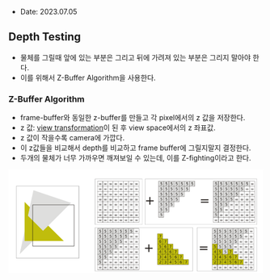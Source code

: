 * Date: 2023.07.05

## Depth Testing
* 물체를 그릴때 앞에 있는 부분은 그리고 뒤에 가려져 있는 부분은 그리지 말아야 한다.
* 이를 위해서 Z-Buffer Algorithm을 사용한다.

### Z-Buffer Algorithm
* frame-buffer와 동일한 z-buffer를 만들고 각 pixel에서의 z 값을 저장한다.
* z 값: [view transformation](https://github.com/wani-ham/Today-I-Learned/blob/main/OpenGL/transformation_co-system.md)이 된 후 view space에서의 z 좌표값.
* z 값이 작을수록 camera에 가깝다.
* 이 z값들을 비교해서 depth를 비교하고 frame buffer에 그릴지말지 결정한다.
* 두개의 물체가 너무 가까우면 깨져보일 수 있는데, 이를 Z-fighting이라고 한다.

![Z Buffer Algorithm](img/z-buffer-algorithm.png)



